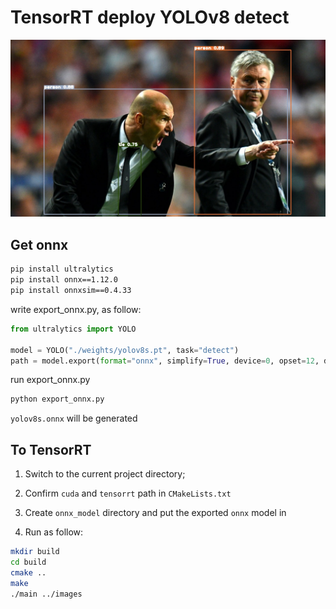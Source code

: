 # TensorRT deploy YOLOv8 detect

![_zidane](output/_zidane.jpg)

## Get onnx

```bash
pip install ultralytics
pip install onnx==1.12.0
pip install onnxsim==0.4.33
```

write export_onnx.py, as follow:

```python
from ultralytics import YOLO

model = YOLO("./weights/yolov8s.pt", task="detect")
path = model.export(format="onnx", simplify=True, device=0, opset=12, dynamic=False, imgsz=640)
```

run export_onnx.py

```bash
python export_onnx.py
```

`yolov8s.onnx` will be generated

## To TensorRT

1. Switch to the current project directory;
2. Confirm `cuda` and `tensorrt` path in  `CMakeLists.txt`
3. Create `onnx_model` directory and put the exported `onnx` model in

4. Run as follow:

```bash
mkdir build
cd build
cmake ..
make
./main ../images
```